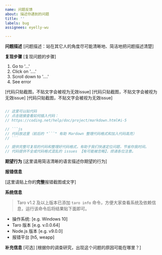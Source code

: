```yaml
---
name: 问题反馈
about: 描述你遇到的问题
title: ''
labels: bug
assignees: eyelly-wu

---
```


**问题描述**
[问题描述：站在其它人的角度尽可能清晰地、简洁地把问题描述清楚]

**复现步骤**
[复现问题的步骤]
1. Go to '...'
2. Click on '....'
3. Scroll down to '....'
4. See error

[代码只贴截图，不贴文字会被视为无效issue]
[代码只贴截图，不贴文字会被视为无效issue]
[代码只贴截图，不贴文字会被视为无效issue]

```js

// 这里可以贴代码
// 点击链接查看如何插入代码：
// https://coding.net/help/doc/project/markdown.html#i-5

// ```js
// 代码放这里（前后的 "```" 有助 Mardown 整理代码格式和加入代码高亮）
// ```

// 提供完整可复现的代码和整理好代码格式，有助于我们快速定位问题，节省你我时间。
// 代码提供不全或代码格式混乱的 issues 【有可能被忽略】，烦请各位注意。

```

**期望行为**
[这里请用简洁清晰的语言描述你期望的行为]

**报错信息**

[这里请贴上你的**完整**报错截图或文字]

**系统信息**
> Taro v1.2 及以上版本已添加 `taro info` 命令，方便大家查看系统及依赖信息，运行该命令后将结果贴下面即可。

 - 操作系统: [e.g. Windows 10]
 - Taro 版本 [e.g. v.0.0.64]
 - Node.js 版本 [e.g. v9.0.0]
 - 报错平台 [h5, weapp]

**补充信息**
[可选]
[根据你的调查研究，出现这个问题的原因可能在哪里？]
